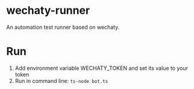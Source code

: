 # wechaty-runner
An automation test runner based on wechaty.

# Run
1. Add environment variable WECHATY_TOKEN and set its value to your token
2. Run in command line: `ts-node bot.ts`